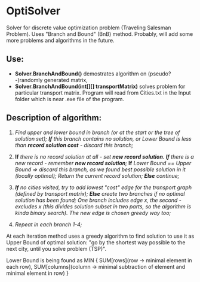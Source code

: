 # OptiSolver
Solver for discrete value optimization problem (Traveling Salesman Problem). Uses "Branch and Bound" (BnB) method.
Probably, will add some more problems and algorithms in the future. 

## Use: 

- **Solver.BranchAndBound()** demostrates algorithm on (pseudo?-)randomly generated matrix, 
- **Solver.BranchAndBound(int[][] transportMatrix)** solves problem for particular transport matrix. Program will read from Cities.txt in the Input folder which is near .exe file of the program.

## Description of algorithm:
  
  1. *Find upper and lower bound in branch (or at the start or the tree of solution set); **If** this branch contains no solution, or Lower Bound is less than **record solution cost** - discard this branch;*
  
  2. **If** *there is no record solution at all  - set **new record solution**. **If** there is a new record - remember **new record solution**;*
  **If** *Lower Bound == Upper Bound => discard this branch, as we found best possible solution in it (locally optimal); Return the current record solution;
 **Else** continue;*
  
  3. ***If** no cities visited, try to add lowest "cost" edge for the transport graph (defined by transport matrix); 
  **Else** create two branches if no optimal solution has been found; One branch includes edge x, the second - excludes x (this divides solution subset in two parts, so the algorithm is kinda binary search). The new edge is chosen greedy way too;*
  
  5. *Repeat in each branch 1-4;*
  
  At each iteration method uses a greedy algorithm to find solution to use it as Upper Bound of optimal solution: "go by the
  shortest way possible to the next city, until you solve problem (TSP)".
  
  Lower Bound is being found as 
  MIN {
                                     SUM[rows](row -> minimal element in each row), 
                                     SUM[columns](column -> minimal subtraction of element and minimal element in row)
      }
  
  
